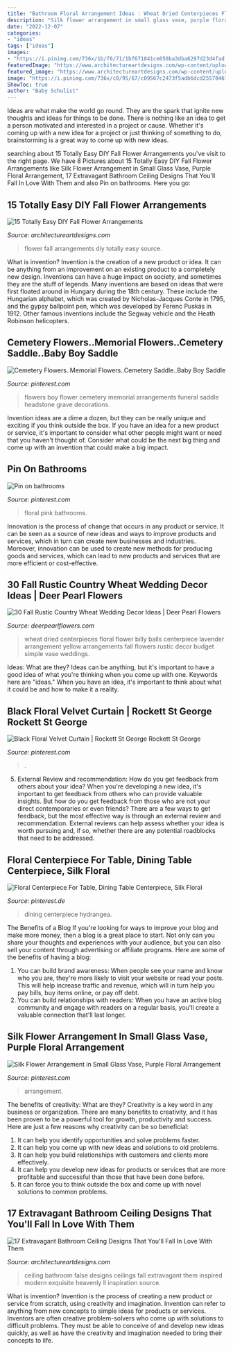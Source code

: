 ```yaml
---
title: "Bathroom Floral Arrangement Ideas : Wheat Dried Centerpieces Floral Flower Billy Balls Centerpiece Lavender Arrangement Yellow Arrangements Fall Flowers Rustic Decor Budget Simple Vase Weddings"
description: "Silk flower arrangement in small glass vase, purple floral arrangement"
date: "2022-12-07"
categories:
- "ideas"
tags: ["ideas"]
images:
- "https://i.pinimg.com/736x/1b/f6/71/1bf671841ce050ba3dba6297d23d4fad.jpg"
featuredImage: "https://www.architectureartdesigns.com/wp-content/uploads/2015/06/11101-630x455.jpg"
featured_image: "https://www.architectureartdesigns.com/wp-content/uploads/2017/08/12-29-630x735.jpg"
image: "https://i.pinimg.com/736x/c0/95/67/c09567c2473f5adb6dcd25578467a309--cemetery-flowers-memorial-flowers.jpg"
ShowToc: true
author: "Baby Schulist"
---
```



Ideas are what make the world go round. They are the spark that ignite new thoughts and ideas for things to be done. There is nothing like an idea to get a person motivated and interested in a project or cause. Whether it's coming up with a new idea for a project or just thinking of something to do, brainstorming is a great way to come up with new ideas.

	

		
searching about 15 Totally Easy DIY Fall Flower Arrangements you've visit to the right page. We have 8 Pictures about 15 Totally Easy DIY Fall Flower Arrangements like Silk Flower Arrangement in Small Glass Vase, Purple Floral Arrangement, 17 Extravagant Bathroom Ceiling Designs That You&#039;ll Fall In Love With Them and also Pin on bathrooms. Here you go:
		
    
## 15 Totally Easy DIY Fall Flower Arrangements

<img loading=lazy src="https://www.architectureartdesigns.com/wp-content/uploads/2017/08/12-29-630x735.jpg" onerror="this.onerror=null;this.src='https://tse3.mm.bing.net/th?id=OIP.Zk0gGvu4e9dFKnuCwLO6MQHaIp&amp;pid=15.1';" alt="15 Totally Easy DIY Fall Flower Arrangements">

_Source: architectureartdesigns.com_

>flower fall arrangements diy totally easy source. 

	

What is invention?
Invention is the creation of a new product or idea. It can be anything from an improvement on an existing product to a completely new design. Inventions can have a huge impact on society, and sometimes they are the stuff of legends.
Many inventions are based on ideas that were first floated around in Hungary during the 18th century. These include the Hungarian alphabet, which was created by Nicholas-Jacques Conte in 1795, and the gypsy ballpoint pen, which was developed by Ferenc Puskás in 1912. Other famous inventions include the Segway vehicle and the Heath Robinson helicopters.

    
## Cemetery Flowers..Memorial Flowers..Cemetery Saddle..Baby Boy Saddle

<img loading=lazy src="https://i.pinimg.com/736x/c0/95/67/c09567c2473f5adb6dcd25578467a309--cemetery-flowers-memorial-flowers.jpg" onerror="this.onerror=null;this.src='https://tse3.mm.bing.net/th?id=OIP.b0LC2nsHF5ManCpkOBpOywHaJ4&amp;pid=15.1';" alt="Cemetery Flowers..Memorial Flowers..Cemetery Saddle..Baby Boy Saddle">

_Source: pinterest.com_

>flowers boy flower cemetery memorial arrangements funeral saddle headstone grave decorations. 

	

Invention ideas are a dime a dozen, but they can be really unique and exciting if you think outside the box. If you have an idea for a new product or service, it's important to consider what other people might want or need that you haven't thought of. Consider what could be the next big thing and come up with an invention that could make a big impact.

    
## Pin On Bathrooms

<img loading=lazy src="https://i.pinimg.com/736x/aa/b4/c7/aab4c70ea680d66754f929acd5962727--pink-bedrooms-floral-wallpapers.jpg" onerror="this.onerror=null;this.src='https://tse1.mm.bing.net/th?id=OIP.jNw8lfxjai6uKE4_7vNGxQHaLH&amp;pid=15.1';" alt="Pin on bathrooms">

_Source: pinterest.com_

>floral pink bathrooms. 

	

Innovation is the process of change that occurs in any product or service. It can be seen as a source of new ideas and ways to improve products and services, which in turn can create new businesses and industries. Moreover, innovation can be used to create new methods for producing goods and services, which can lead to new products and services that are more efficient or cost-effective.

    
## 30 Fall Rustic Country Wheat Wedding Decor Ideas | Deer Pearl Flowers

<img loading=lazy src="https://www.deerpearlflowers.com/wp-content/uploads/2015/05/A-dried-floral-arrangement-featuring-wheat-lavender-and-yellow-billy-balls.jpg" onerror="this.onerror=null;this.src='https://tse1.mm.bing.net/th?id=OIP.FRVfeWrY1eeFzwAeA_524gHaLI&amp;pid=15.1';" alt="30 Fall Rustic Country Wheat Wedding Decor Ideas | Deer Pearl Flowers">

_Source: deerpearlflowers.com_

>wheat dried centerpieces floral flower billy balls centerpiece lavender arrangement yellow arrangements fall flowers rustic decor budget simple vase weddings. 

	

Ideas: What are they?
Ideas can be anything, but it's important to have a good idea of what you're thinking when you come up with one. Keywords here are "ideas." When you have an idea, it's important to think about what it could be and how to make it a reality.

    
## Black Floral Velvet Curtain | Rockett St George Rockett St George

<img loading=lazy src="https://i.pinimg.com/736x/0d/e7/5c/0de75c5c8ef5704e0d05be0eb30219fc.jpg" onerror="this.onerror=null;this.src='https://tse1.mm.bing.net/th?id=OIP.X1bmDT3e86v9wxwE46syKAHaLG&amp;pid=15.1';" alt="Black Floral Velvet Curtain | Rockett St George Rockett St George">

_Source: pinterest.com_

>. 

	

5. External Review and recommendation: How do you get feedback from others about your idea?
When you're developing a new idea, it's important to get feedback from others who can provide valuable insights. But how do you get feedback from those who are not your direct contemporaries or even friends? There are a few ways to get feedback, but the most effective way is through an external review and recommendation. External reviews can help assess whether your idea is worth pursuing and, if so, whether there are any potential roadblocks that need to be addressed.

    
## Floral Centerpiece For Table, Dining Table Centerpiece, Silk Floral

<img loading=lazy src="https://i.pinimg.com/736x/3d/3d/f0/3d3df0be5c3bbef1b4d8f1e2dde1bc30.jpg" onerror="this.onerror=null;this.src='https://tse2.mm.bing.net/th?id=OIP.6QeOESunY8UrHM0BHLojmgHaJ3&amp;pid=15.1';" alt="Floral Centerpiece For Table, Dining Table Centerpiece, Silk Floral">

_Source: pinterest.de_

>dining centerpiece hydrangea. 

	

The Benefits of a Blog
If you're looking for ways to improve your blog and make more money, then a blog is a great place to start. Not only can you share your thoughts and experiences with your audience, but you can also sell your content through advertising or affiliate programs. Here are some of the benefits of having a blog: 
1) You can build brand awareness: When people see your name and know who you are, they're more likely to visit your website or read your posts. This will help increase traffic and revenue, which will in turn help you pay bills, buy items online, or pay off debt. 
2) You can build relationships with readers: When you have an active blog community and engage with readers on a regular basis, you'll create a valuable connection that'll last longer.

    
## Silk Flower Arrangement In Small Glass Vase, Purple Floral Arrangement

<img loading=lazy src="https://i.pinimg.com/736x/1b/f6/71/1bf671841ce050ba3dba6297d23d4fad.jpg" onerror="this.onerror=null;this.src='https://tse1.mm.bing.net/th?id=OIP.5XAGnwvWFqKgjBdPFub3JQHaJ3&amp;pid=15.1';" alt="Silk Flower Arrangement in Small Glass Vase, Purple Floral Arrangement">

_Source: pinterest.com_

>arrangement. 

	

The benefits of creativity: What are they?
Creativity is a key word in any business or organization. There are many benefits to creativity, and it has been proven to be a powerful tool for growth, productivity and success. Here are just a few reasons why creativity can be so beneficial: 
1. It can help you identify opportunities and solve problems faster.
2. It can help you come up with new ideas and solutions to old problems.
3. It can help you build relationships with customers and clients more effectively. 
4. It can help you develop new ideas for products or services that are more profitable and successful than those that have been done before. 
5. It can force you to think outside the box and come up with novel solutions to common problems.

    
## 17 Extravagant Bathroom Ceiling Designs That You&#039;ll Fall In Love With Them

<img loading=lazy src="https://www.architectureartdesigns.com/wp-content/uploads/2015/06/11101-630x455.jpg" onerror="this.onerror=null;this.src='https://tse1.mm.bing.net/th?id=OIP.qz-FBFLDtn66xCEpCTaHXwHaFW&amp;pid=15.1';" alt="17 Extravagant Bathroom Ceiling Designs That You&#039;ll Fall In Love With Them">

_Source: architectureartdesigns.com_

>ceiling bathroom false designs ceilings fall extravagant them inspired modern exquisite heavenly ll inspiration source. 

	

What is invention?
Invention is the process of creating a new product or service from scratch, using creativity and imagination. Invention can refer to anything from new concepts to simple ideas for products or services. Inventors are often creative problem-solvers who come up with solutions to difficult problems. They must be able to conceive of and develop new ideas quickly, as well as have the creativity and imagination needed to bring their concepts to life.

